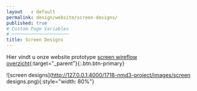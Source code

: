 ```yaml
---
layout   : default
permalink: design/website/screen-designs/
published: true
# Custom Page Variables
# ─────────────────────
title: Screen Designs
---
```


Hier vindt u onze website prototype
[screen wireflow overzicht](https://xd.adobe.com/view/4e7dbd9b-7aec-4717-7ec7-0d97dd84c691-384c/){:target="_parent"}{:.btn.btn-primary}

![screen designs](http://127.0.0.1:4000/1718-nmd3-project/images/screen designs.png){:style="width: 80%"}
